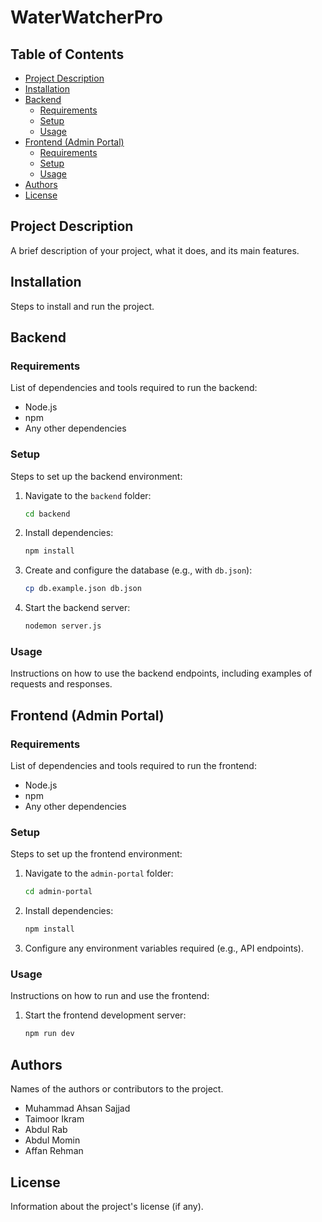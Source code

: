 # WaterWatcherPro

## Table of Contents
- [Project Description](#project-description)
- [Installation](#installation)
- [Backend](#backend)
  - [Requirements](#requirements)
  - [Setup](#setup)
  - [Usage](#usage)
- [Frontend (Admin Portal)](#frontend-admin-portal)
  - [Requirements](#requirements-1)
  - [Setup](#setup-1)
  - [Usage](#usage-1)
- [Authors](#authors)
- [License](#license)

## Project Description
A brief description of your project, what it does, and its main features.

## Installation
Steps to install and run the project.

## Backend

### Requirements
List of dependencies and tools required to run the backend:
- Node.js
- npm
- Any other dependencies

### Setup
Steps to set up the backend environment:
1. Navigate to the `backend` folder:
   ```bash
   cd backend
   ```
2. Install dependencies:
   ```bash
   npm install
   ```
3. Create and configure the database (e.g., with `db.json`):
   ```bash
   cp db.example.json db.json
   ```
4. Start the backend server:
   ```bash
   nodemon server.js
   ```

### Usage
Instructions on how to use the backend endpoints, including examples of requests and responses.

## Frontend (Admin Portal)

### Requirements
List of dependencies and tools required to run the frontend:
- Node.js
- npm
- Any other dependencies

### Setup
Steps to set up the frontend environment:
1. Navigate to the `admin-portal` folder:
   ```bash
   cd admin-portal
   ```
2. Install dependencies:
   ```bash
   npm install
   ```
3. Configure any environment variables required (e.g., API endpoints).

### Usage
Instructions on how to run and use the frontend:
1. Start the frontend development server:
   ```bash
   npm run dev
   ```

## Authors
Names of the authors or contributors to the project.
- Muhammad Ahsan Sajjad
- Taimoor Ikram
- Abdul Rab
- Abdul Momin
- Affan Rehman

## License
Information about the project's license (if any).
```
